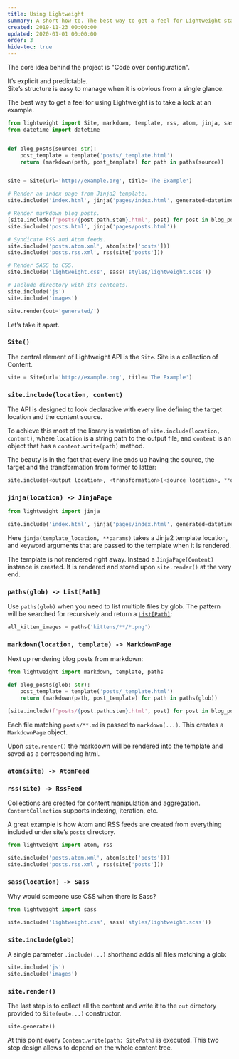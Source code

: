 ```yaml
---
title: Using Lightweight
summary: A short how-to. The best way to get a feel for Lightweight static site generation is simply to look at an example...
created: 2019-11-23 00:00:00
updated: 2020-01-01 00:00:00
order: 3
hide-toc: true
---
```


The core idea behind the project is "Code over configuration". 

It’s explicit and predictable. <br>
Site’s structure is easy to manage when it is obvious from a single glance.

The best way to get a feel for using Lightweight is to take a look at an example.

<!--preview-->

```python
from lightweight import Site, markdown, template, rss, atom, jinja, sass, paths
from datetime import datetime


def blog_posts(source: str):
    post_template = template('posts/_template.html')
    return (markdown(path, post_template) for path in paths(source))


site = Site(url='http://example.org', title='The Example')

# Render an index page from Jinja2 template.
site.include('index.html', jinja('pages/index.html', generated=datetime.now()))

# Render markdown blog posts.
[site.include(f'posts/{post.path.stem}.html', post) for post in blog_posts('posts/**.md')]
site.include('posts.html', jinja('pages/posts.html'))

# Syndicate RSS and Atom feeds.
site.include('posts.atom.xml', atom(site['posts']))
site.include('posts.rss.xml', rss(site['posts']))

# Render SASS to CSS.
site.include('lightweight.css', sass('styles/lightweight.scss'))

# Include directory with its contents.
site.include('js')
site.include('images')

site.render(out='generated/')
``` 

Let’s take it apart.

### `Site()`

The central element of Lightweight API is the `Site`.
Site is a collection of Content. 
```python
site = Site(url='http://example.org', title='The Example')
```

### `site.include(location, content)`

The API is designed to look declarative with every line defining the target location and the content source.
 
To achieve this most of the library is variation of `site.include(location, content)`,
where `location` is a string path to the output file, 
and `content` is an object that has a `content.write(path)` method.

The beauty is in the fact that every line ends up having 
the source, the target and the transformation from former to latter:

```python
site.include(<output location>, <transformation>(<source location>, **options))
```  

### `jinja(location) -> JinjaPage`
```python
from lightweight import jinja

site.include('index.html', jinja('pages/index.html', generated=datetime.now()))
```

Here `jinja(template_location, **params)` takes a Jinja2 template location, 
and keyword arguments that are passed to the template when it is rendered.

The template is not rendered right away. 
Instead a `JinjaPage(Content)` instance is created. 
It is rendered and stored upon `site.render()` at the very end.

### `paths(glob) -> List[Path]`
Use `paths(glob)` when you need to list multiple files by glob.
The pattern will be searched for recursively and return a 
[`List[Path]`](https://docs.python.org/3/library/pathlib.html#pathlib.Path):
```python
all_kitten_images = paths('kittens/**/*.png')
```

### `markdown(location, template) -> MarkdownPage`
Next up rendering blog posts from markdown:
```python
from lightweight import markdown, template, paths

def blog_posts(glob: str):
    post_template = template('posts/_template.html')
    return (markdown(path, post_template) for path in paths(glob))

[site.include(f'posts/{post.path.stem}.html', post) for post in blog_posts('posts/**.md')]
```

Each file matching `posts/**.md` is passed to `markdown(...)`.
This creates a `MarkdownPage` object.

Upon `site.render()` the markdown will be rendered into the template and saved as a corresponding html.
  
### `atom(site) -> AtomFeed`
### `rss(site) -> RssFeed`
Collections are created for content manipulation and aggregation. 
`ContentCollection` supports indexing, iteration, etc.

A great example is how Atom and RSS feeds are created from everything included under site’s `posts` directory.
```python
from lightweight import atom, rss

site.include('posts.atom.xml', atom(site['posts']))
site.include('posts.rss.xml', rss(site['posts']))
```

### `sass(location) -> Sass`
Why would someone use CSS when there is Sass?

```python
from lightweight import sass

site.include('lightweight.css', sass('styles/lightweight.scss')) 
```

### `site.include(glob)`
A single parameter `.include(...)` shorthand adds all files matching a glob:
```python
site.include('js')
site.include('images')
```

### `site.render()`
The last step is to collect all the content and write it to the `out` directory provided to `Site(out=...)` constructor.
```python
site.generate()
``` 

At this point every `Content.write(path: SitePath)` is executed. 
This two step design allows to depend on the whole content tree.
